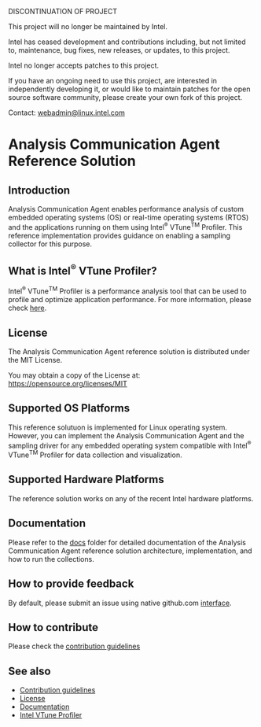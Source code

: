 DISCONTINUATION OF PROJECT

This project will no longer be maintained by Intel.

Intel has ceased development and contributions including, but not limited to, maintenance, bug fixes, new releases, or updates, to this project.  

Intel no longer accepts patches to this project.

If you have an ongoing need to use this project, are interested in independently developing it, or would like to maintain patches for the open source software community, please create your own fork of this project.  

Contact: webadmin@linux.intel.com
# Analysis Communication Agent Reference Solution 

## Introduction
Analysis Communication Agent enables performance analysis of custom embedded operating systems (OS) or real-time operating systems (RTOS) and the applications running on them using Intel<sup>®</sup> VTune<sup>TM</sup> Profiler. This reference implementation provides guidance on enabling a sampling collector for this purpose. 

## What is Intel<sup>®</sup> VTune Profiler?
Intel<sup>®</sup> VTune<sup>TM</sup> Profiler is a performance analysis tool that can be used to profile and optimize application performance. For more information, please check [here](https://software.intel.com/en-us/vtune).

## License
The Analysis Communication Agent reference solution is distributed under the MIT License.

You may obtain a copy of the License at: https://opensource.org/licenses/MIT

## Supported OS Platforms
This reference solutuon is implemented for Linux operating system. However, you can implement the Analysis Communication Agent and the sampling driver for any embedded operating system compatible with Intel<sup>®</sup> VTune<sup>TM</sup> Profiler for data collection and visualization.

## Supported Hardware Platforms
The reference solution works on any of the recent Intel hardware platforms.

## Documentation 
Please refer to the [docs](https://github.com/intel/aca/blob/master/docs) folder for detailed documentation of the Analysis Communication Agent reference solution architecture, implementation, and how to run the collections.

## How to provide feedback
By default, please submit an issue using native github.com [interface](https://github.com/intel/aca/issues).

## How to contribute
Please check the [contribution guidelines](https://github.com/intel/aca/blob/master/CONTRIBUTING.md)

## See also
* [Contribution guidelines](https://github.com/intel/compute-runtime/blob/master/CONTRIBUTING.md)
* [License](https://github.com/intel/aca/blob/master/LICENSE.txt)
* [Documentation](https://github.com/intel/aca/blob/master/docs)
* [Intel VTune Profiler](https://software.intel.com/en-us/vtune)
